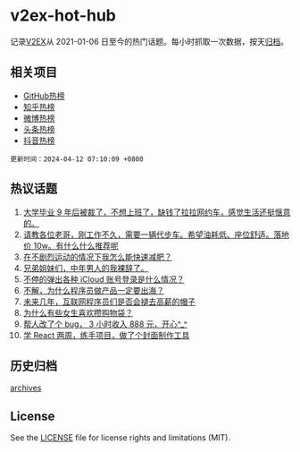 # v2ex-hot-hub

 记录[V2EX](https://www.v2ex.com/)从 2021-01-06 日至今的热门话题。每小时抓取一次数据，按天[归档](archives)。
 
 ## 相关项目

- [GitHub热榜](https://github.com/lonnyzhang423/github-hot-hub)
- [知乎热榜](https://github.com/lonnyzhang423/zhihu-hot-hub)
- [微博热榜](https://github.com/lonnyzhang423/weibo-hot-hub)
- [头条热榜](https://github.com/lonnyzhang423/toutiao-hot-hub)
- [抖音热榜](https://github.com/lonnyzhang423/douyin-hot-hub)


 `更新时间：2024-04-12 07:10:09 +0800`

## 热议话题

1. [大学毕业 9 年后被裁了，不想上班了，缺钱了拉拉网约车，感觉生活还挺惬意的。](https://www.v2ex.com/t/1031505)
1. [请教各位老哥，刚工作不久，需要一辆代步车。希望油耗低、座位舒适。落地价 10w。有什么什么推荐呢](https://www.v2ex.com/t/1031562)
1. [在不剧烈运动的情况下我怎么能快速减肥？](https://www.v2ex.com/t/1031605)
1. [兄弟姐妹们，中年男人的我裸辞了。](https://www.v2ex.com/t/1031614)
1. [不停的弹出各种 iCloud 账号登录是什么情况？](https://www.v2ex.com/t/1031498)
1. [不解，为什么程序员做产品一定要出海？](https://www.v2ex.com/t/1031514)
1. [未来几年，互联网程序员们是否会褪去高薪的帽子](https://www.v2ex.com/t/1031500)
1. [为什么有些女生喜欢攒购物袋？](https://www.v2ex.com/t/1031551)
1. [帮人改了个 bug， 3 小时收入 888 元，开心^_^](https://www.v2ex.com/t/1031548)
1. [学 React 两周，练手项目，做了个封面制作工具](https://www.v2ex.com/t/1031507)

## 历史归档

[archives](archives)

## License

See the [LICENSE](LICENSE) file for license rights and limitations (MIT).
